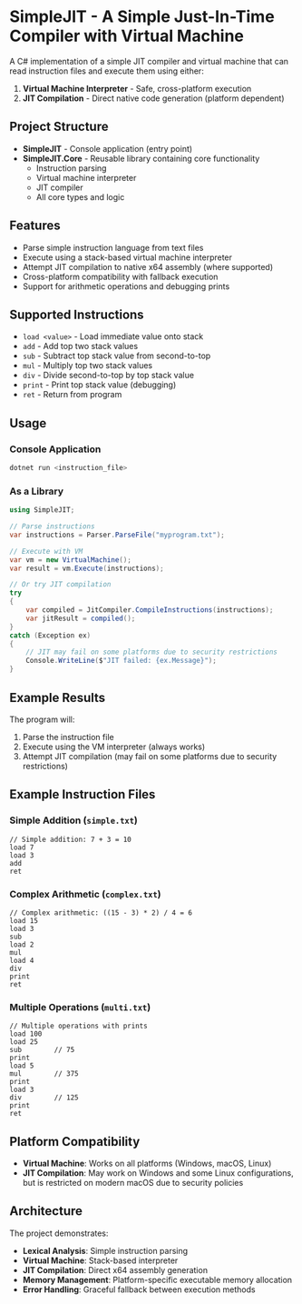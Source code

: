 # SimpleJIT - A Simple Just-In-Time Compiler with Virtual Machine

A C# implementation of a simple JIT compiler and virtual machine that can read instruction files and execute them using either:
1. **Virtual Machine Interpreter** - Safe, cross-platform execution 
2. **JIT Compilation** - Direct native code generation (platform dependent)

## Project Structure

- **SimpleJIT** - Console application (entry point)
- **SimpleJIT.Core** - Reusable library containing core functionality
  - Instruction parsing
  - Virtual machine interpreter  
  - JIT compiler
  - All core types and logic

## Features

- Parse simple instruction language from text files
- Execute using a stack-based virtual machine interpreter
- Attempt JIT compilation to native x64 assembly (where supported)
- Cross-platform compatibility with fallback execution
- Support for arithmetic operations and debugging prints

## Supported Instructions

- `load <value>` - Load immediate value onto stack
- `add` - Add top two stack values
- `sub` - Subtract top stack value from second-to-top
- `mul` - Multiply top two stack values
- `div` - Divide second-to-top by top stack value
- `print` - Print top stack value (debugging)
- `ret` - Return from program

## Usage

### Console Application
```bash
dotnet run <instruction_file>
```

### As a Library
```csharp
using SimpleJIT;

// Parse instructions
var instructions = Parser.ParseFile("myprogram.txt");

// Execute with VM
var vm = new VirtualMachine();
var result = vm.Execute(instructions);

// Or try JIT compilation
try 
{
    var compiled = JitCompiler.CompileInstructions(instructions);
    var jitResult = compiled();
}
catch (Exception ex)
{
    // JIT may fail on some platforms due to security restrictions
    Console.WriteLine($"JIT failed: {ex.Message}");
}
```

## Example Results

The program will:
1. Parse the instruction file
2. Execute using the VM interpreter (always works)
3. Attempt JIT compilation (may fail on some platforms due to security restrictions)

## Example Instruction Files

### Simple Addition (`simple.txt`)
```
// Simple addition: 7 + 3 = 10
load 7
load 3
add
ret
```

### Complex Arithmetic (`complex.txt`)
```
// Complex arithmetic: ((15 - 3) * 2) / 4 = 6
load 15
load 3
sub
load 2
mul
load 4
div
print
ret
```

### Multiple Operations (`multi.txt`)
```
// Multiple operations with prints
load 100
load 25
sub        // 75
print
load 5
mul        // 375
print
load 3
div        // 125
print
ret
```

## Platform Compatibility

- **Virtual Machine**: Works on all platforms (Windows, macOS, Linux)
- **JIT Compilation**: May work on Windows and some Linux configurations, but is restricted on modern macOS due to security policies

## Architecture

The project demonstrates:
- **Lexical Analysis**: Simple instruction parsing
- **Virtual Machine**: Stack-based interpreter
- **JIT Compilation**: Direct x64 assembly generation
- **Memory Management**: Platform-specific executable memory allocation
- **Error Handling**: Graceful fallback between execution methods
